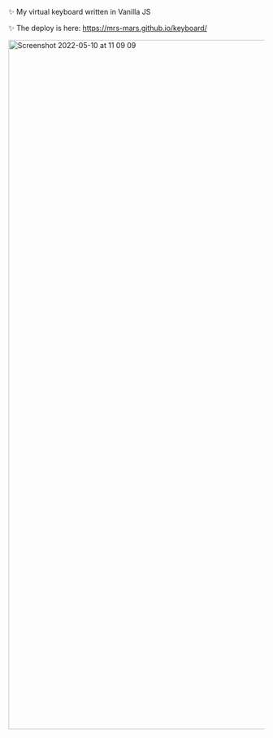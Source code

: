 

✨ My virtual keyboard written in Vanilla JS

✨ The deploy is here: https://mrs-mars.github.io/keyboard/

<img width="1354" alt="Screenshot 2022-05-10 at 11 09 09" src="https://user-images.githubusercontent.com/90614620/167673767-20d28502-aa8a-4a14-9d25-8c8d0bfffcef.png">
